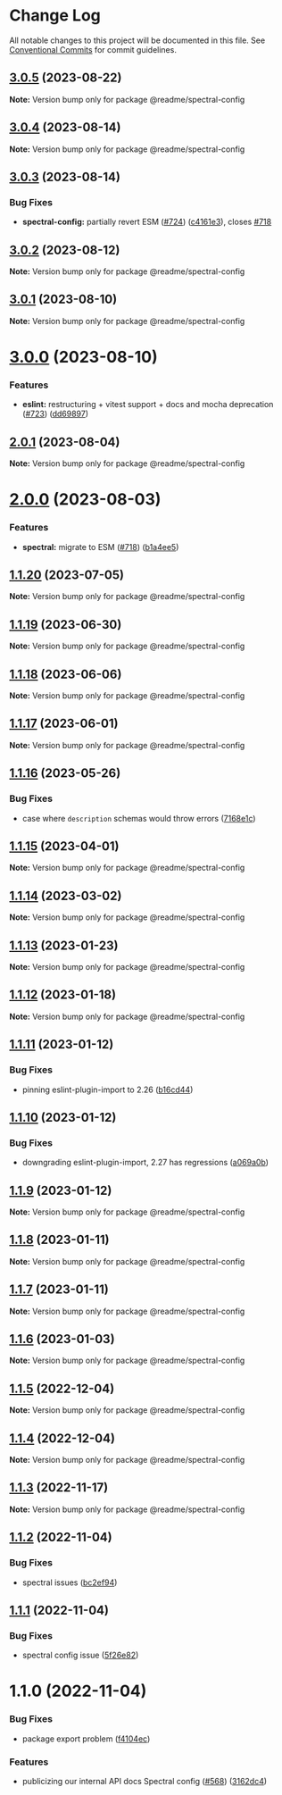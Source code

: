 # Change Log

All notable changes to this project will be documented in this file.
See [Conventional Commits](https://conventionalcommits.org) for commit guidelines.

## [3.0.5](https://github.com/readmeio/standards/compare/@readme/spectral-config@3.0.4...@readme/spectral-config@3.0.5) (2023-08-22)

**Note:** Version bump only for package @readme/spectral-config





## [3.0.4](https://github.com/readmeio/standards/compare/@readme/spectral-config@3.0.3...@readme/spectral-config@3.0.4) (2023-08-14)

**Note:** Version bump only for package @readme/spectral-config





## [3.0.3](https://github.com/readmeio/standards/compare/@readme/spectral-config@3.0.2...@readme/spectral-config@3.0.3) (2023-08-14)


### Bug Fixes

* **spectral-config:** partially revert ESM ([#724](https://github.com/readmeio/standards/issues/724)) ([c4161e3](https://github.com/readmeio/standards/commit/c4161e3f0cf198ca5135be9a1d13e0bc1d16d5ce)), closes [#718](https://github.com/readmeio/standards/issues/718)





## [3.0.2](https://github.com/readmeio/standards/compare/@readme/spectral-config@3.0.1...@readme/spectral-config@3.0.2) (2023-08-12)

**Note:** Version bump only for package @readme/spectral-config





## [3.0.1](https://github.com/readmeio/standards/compare/@readme/spectral-config@3.0.0...@readme/spectral-config@3.0.1) (2023-08-10)

**Note:** Version bump only for package @readme/spectral-config





# [3.0.0](https://github.com/readmeio/standards/compare/@readme/spectral-config@2.0.1...@readme/spectral-config@3.0.0) (2023-08-10)


### Features

* **eslint:** restructuring + vitest support + docs and mocha deprecation ([#723](https://github.com/readmeio/standards/issues/723)) ([dd69897](https://github.com/readmeio/standards/commit/dd6989752629417270f7cb6212dd359a6fa3ab2a))





## [2.0.1](https://github.com/readmeio/standards/compare/@readme/spectral-config@2.0.0...@readme/spectral-config@2.0.1) (2023-08-04)

**Note:** Version bump only for package @readme/spectral-config





# [2.0.0](https://github.com/readmeio/standards/compare/@readme/spectral-config@1.1.20...@readme/spectral-config@2.0.0) (2023-08-03)


### Features

* **spectral:** migrate to ESM ([#718](https://github.com/readmeio/standards/issues/718)) ([b1a4ee5](https://github.com/readmeio/standards/commit/b1a4ee50c249e6652164dab58b2db7da13c28c65))





## [1.1.20](https://github.com/readmeio/standards/compare/@readme/spectral-config@1.1.19...@readme/spectral-config@1.1.20) (2023-07-05)

**Note:** Version bump only for package @readme/spectral-config





## [1.1.19](https://github.com/readmeio/standards/compare/@readme/spectral-config@1.1.18...@readme/spectral-config@1.1.19) (2023-06-30)

**Note:** Version bump only for package @readme/spectral-config





## [1.1.18](https://github.com/readmeio/standards/compare/@readme/spectral-config@1.1.17...@readme/spectral-config@1.1.18) (2023-06-06)

**Note:** Version bump only for package @readme/spectral-config





## [1.1.17](https://github.com/readmeio/standards/compare/@readme/spectral-config@1.1.16...@readme/spectral-config@1.1.17) (2023-06-01)

**Note:** Version bump only for package @readme/spectral-config





## [1.1.16](https://github.com/readmeio/standards/compare/@readme/spectral-config@1.1.15...@readme/spectral-config@1.1.16) (2023-05-26)


### Bug Fixes

* case where `description` schemas would throw errors ([7168e1c](https://github.com/readmeio/standards/commit/7168e1c3985a4efc6b8368f5c622a6082da6c11e))





## [1.1.15](https://github.com/readmeio/standards/compare/@readme/spectral-config@1.1.14...@readme/spectral-config@1.1.15) (2023-04-01)

**Note:** Version bump only for package @readme/spectral-config





## [1.1.14](https://github.com/readmeio/standards/compare/@readme/spectral-config@1.1.13...@readme/spectral-config@1.1.14) (2023-03-02)

**Note:** Version bump only for package @readme/spectral-config





## [1.1.13](https://github.com/readmeio/standards/compare/@readme/spectral-config@1.1.12...@readme/spectral-config@1.1.13) (2023-01-23)

**Note:** Version bump only for package @readme/spectral-config





## [1.1.12](https://github.com/readmeio/standards/compare/@readme/spectral-config@1.1.11...@readme/spectral-config@1.1.12) (2023-01-18)

**Note:** Version bump only for package @readme/spectral-config





## [1.1.11](https://github.com/readmeio/standards/compare/@readme/spectral-config@1.1.10...@readme/spectral-config@1.1.11) (2023-01-12)


### Bug Fixes

* pinning eslint-plugin-import to 2.26 ([b16cd44](https://github.com/readmeio/standards/commit/b16cd44c4dddca2ef323aea5015525c2a25657e9))





## [1.1.10](https://github.com/readmeio/standards/compare/@readme/spectral-config@1.1.9...@readme/spectral-config@1.1.10) (2023-01-12)


### Bug Fixes

* downgrading eslint-plugin-import, 2.27 has regressions ([a069a0b](https://github.com/readmeio/standards/commit/a069a0badaefbe17513a96be192f99936558d6ee))





## [1.1.9](https://github.com/readmeio/standards/compare/@readme/spectral-config@1.1.8...@readme/spectral-config@1.1.9) (2023-01-12)

**Note:** Version bump only for package @readme/spectral-config





## [1.1.8](https://github.com/readmeio/standards/compare/@readme/spectral-config@1.1.7...@readme/spectral-config@1.1.8) (2023-01-11)

**Note:** Version bump only for package @readme/spectral-config





## [1.1.7](https://github.com/readmeio/standards/compare/@readme/spectral-config@1.1.6...@readme/spectral-config@1.1.7) (2023-01-11)

**Note:** Version bump only for package @readme/spectral-config





## [1.1.6](https://github.com/readmeio/standards/compare/@readme/spectral-config@1.1.5...@readme/spectral-config@1.1.6) (2023-01-03)

**Note:** Version bump only for package @readme/spectral-config





## [1.1.5](https://github.com/readmeio/standards/compare/@readme/spectral-config@1.1.4...@readme/spectral-config@1.1.5) (2022-12-04)

**Note:** Version bump only for package @readme/spectral-config





## [1.1.4](https://github.com/readmeio/standards/compare/@readme/spectral-config@1.1.3...@readme/spectral-config@1.1.4) (2022-12-04)

**Note:** Version bump only for package @readme/spectral-config





## [1.1.3](https://github.com/readmeio/standards/compare/@readme/spectral-config@1.1.2...@readme/spectral-config@1.1.3) (2022-11-17)

**Note:** Version bump only for package @readme/spectral-config

## [1.1.2](https://github.com/readmeio/standards/compare/@readme/spectral-config@1.1.1...@readme/spectral-config@1.1.2) (2022-11-04)

### Bug Fixes

- spectral issues ([bc2ef94](https://github.com/readmeio/standards/commit/bc2ef94ecbe02afb33ffb72d1e7036bd9dfc93fb))

## [1.1.1](https://github.com/readmeio/standards/compare/@readme/spectral-config@1.1.0...@readme/spectral-config@1.1.1) (2022-11-04)

### Bug Fixes

- spectral config issue ([5f26e82](https://github.com/readmeio/standards/commit/5f26e824d3e7a912a3764dced959e05fa9ffa64f))

# 1.1.0 (2022-11-04)

### Bug Fixes

- package export problem ([f4104ec](https://github.com/readmeio/standards/commit/f4104ec09bce17bd30cae42e6ea4b9952eade6ed))

### Features

- publicizing our internal API docs Spectral config ([#568](https://github.com/readmeio/standards/issues/568)) ([3162dc4](https://github.com/readmeio/standards/commit/3162dc49f0d9bf8d85e5eb31844587b6029b231d))
